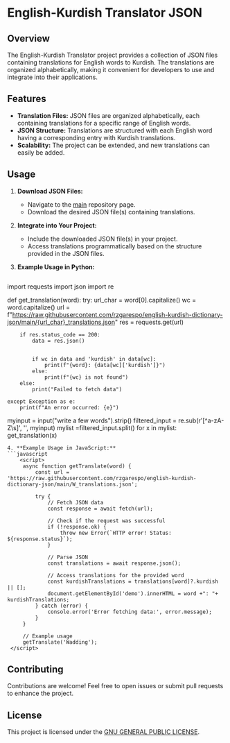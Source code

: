 # English-Kurdish Translator JSON

## Overview

The English-Kurdish Translator project provides a collection of JSON files containing translations for English words to Kurdish. The translations are organized alphabetically, making it convenient for developers to use and integrate into their applications.

## Features

- **Translation Files:** JSON files are organized alphabetically, each containing translations for a specific range of English words.
- **JSON Structure:** Translations are structured with each English word having a corresponding entry with Kurdish translations.
- **Scalability:** The project can be extended, and new translations can easily be added.

## Usage

1. **Download JSON Files:**
   - Navigate to the [main]([https://github.com/rzgarespo/english-kurdish-dictionary-json/)  repository page.
   - Download the desired JSON file(s) containing translations.

2. **Integrate into Your Project:**
   - Include the downloaded JSON file(s) in your project.
   - Access translations programmatically based on the structure provided in the JSON files.

3. **Example Usage in Python:**
   ```python
import requests
import json
import re

def get_translation(word):
    try:
        url_char = word[0].capitalize()
        wc = word.capitalize()
        url = f"https://raw.githubusercontent.com/rzgarespo/english-kurdish-dictionary-json/main/{url_char}_translations.json"
        res = requests.get(url)
        
        
        if res.status_code == 200:
            data = res.json()
            
            
            if wc in data and 'kurdish' in data[wc]:
                print(f"{word}: {data[wc]['kurdish']}")
            else:
                print(f"{wc} is not found")
        else:
            print("Failed to fetch data")

    except Exception as e:
        print(f"An error occurred: {e}")

myinput = input("write a few words").strip()
filtered_input = re.sub(r'[^a-zA-Z\s]', '', myinput)
mylist =filtered_input.split()
for x in mylist:
    get_translation(x)
    
   ```
   4. **Example Usage in JavaScript:**
   ```javascript
       <script>
        async function getTranslate(word) {
            const url = 'https://raw.githubusercontent.com/rzgarespo/english-kurdish-dictionary-json/main/W_translations.json';

            try {
                // Fetch JSON data
                const response = await fetch(url);

                // Check if the request was successful
                if (!response.ok) {
                    throw new Error(`HTTP error! Status: ${response.status}`);
                }

                // Parse JSON
                const translations = await response.json();

                // Access translations for the provided word
                const kurdishTranslations = translations[word]?.kurdish || [];
                document.getElementById('demo').innerHTML = word +": "+ kurdishTranslations;
            } catch (error) {
                console.error('Error fetching data:', error.message);
            }
        }

        // Example usage
        getTranslate('Wadding');
    </script>
   ```

## Contributing

Contributions are welcome! Feel free to open issues or submit pull requests to enhance the project.

## License

This project is licensed under the [GNU GENERAL PUBLIC LICENSE](LICENSE).


